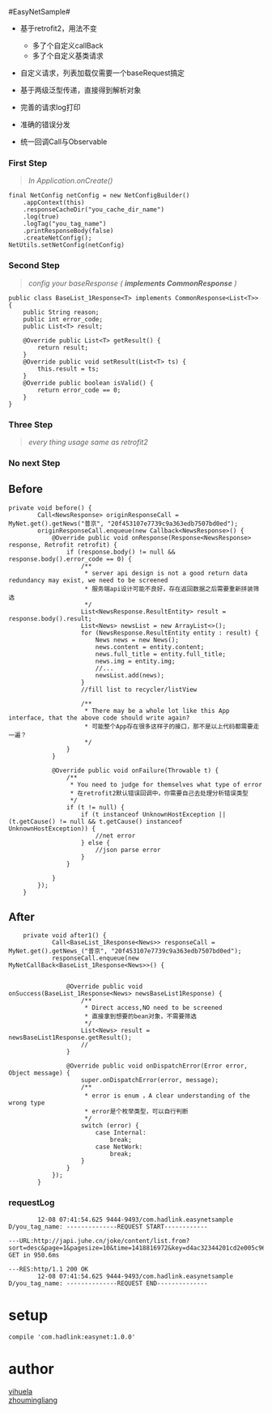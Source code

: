 #EasyNetSample#

* 基于retrofit2，用法不变

    * 多了个自定义callBack
    * 多了个自定义基类请求
    
* 自定义请求，列表加载仅需要一个baseRequest搞定
* 基于两级泛型传递，直接得到解析对象
* 完善的请求log打印
* 准确的错误分发
* 统一回调Call与Observable



### First Step ###
> *In Application.onCreate()*
    
    
    final NetConfig netConfig = new NetConfigBuilder()
        .appContext(this)
        .responseCacheDir("you_cache_dir_name")
        .log(true)
        .logTag("you_tag_name")
        .printResponseBody(false)
        .createNetConfig();
    NetUtils.setNetConfig(netConfig)
    
### Second Step ###
> *config your baseResponse ( **implements CommonResponse** )*

    public class BaseList_1Response<T> implements CommonResponse<List<T>> {
        public String reason;
        public int error_code;
        public List<T> result;
    
        @Override public List<T> getResult() {
            return result;
        }
        @Override public void setResult(List<T> ts) {
            this.result = ts;
        }
        @Override public boolean isValid() {
            return error_code == 0;
        }
    }

### Three Step ###
> *every thing usage same as retrofit2*

### No next Step ###
## Before ##
   

    private void before() {
            Call<NewsResponse> originResponseCall = MyNet.get().getNews("普京", "20f453107e7739c9a363edb7507bd0ed");
            originResponseCall.enqueue(new Callback<NewsResponse>() {
                @Override public void onResponse(Response<NewsResponse> response, Retrofit retrofit) {
                    if (response.body() != null && response.body().error_code == 0) {
                        /**
                         * server api design is not a good return data redundancy may exist, we need to be screened
                         * 服务端api设计可能不良好，存在返回数据之后需要重新拼装筛选
                         */
                        List<NewsResponse.ResultEntity> result = response.body().result;
                        List<News> newsList = new ArrayList<>();
                        for (NewsResponse.ResultEntity entity : result) {
                            News news = new News();
                            news.content = entity.content;
                            news.full_title = entity.full_title;
                            news.img = entity.img;
                            //...
                            newsList.add(news);
                        }
                        //fill list to recycler/listView
    
                        /**
                         * There may be a whole lot like this App interface, that the above code should write again?
                         * 可能整个App存在很多这样子的接口，那不是以上代码都需要走一遍？
                         */
                    }
                }
    
                @Override public void onFailure(Throwable t) {
                    /**
                     * You need to judge for themselves what type of error
                     * 在retrofit2默认错误回调中，你需要自己去处理分析错误类型
                     */
                    if (t != null) {
                        if (t instanceof UnknownHostException || (t.getCause() != null && t.getCause() instanceof UnknownHostException)) {
                            //net error
                        } else {
                            //json parse error
                        }
                    }
    
                }
            });
        }

## After ##
        private void after1() {
                Call<BaseList_1Response<News>> responseCall = MyNet.get().getNews_("普京", "20f453107e7739c9a363edb7507bd0ed");
                responseCall.enqueue(new MyNetCallBack<BaseList_1Response<News>>() {
        
        
                    @Override public void onSuccess(BaseList_1Response<News> newsBaseList1Response) {
                        /**
                         * Direct access,NO need to be screened
                         * 直接拿到想要的bean对象，不需要筛选
                         */
                        List<News> result = newsBaseList1Response.getResult();
                        //
                    }
        
                    @Override public void onDispatchError(Error error, Object message) {
                        super.onDispatchError(error, message);
                        /**
                         * error is enum ，A clear understanding of the wrong type
                         * error是个枚举类型，可以自行判断
                         */
                        switch (error) {
                            case Internal:
                                break;
                            case NetWork:
                                break;
                        }
                    }
                });
            }
            
### requestLog ###
            12-08 07:41:54.625 9444-9493/com.hadlink.easynetsample D/you_tag_name: --------------REQUEST START------------
                                                                                   ---URL:http://japi.juhe.cn/joke/content/list.from?sort=desc&page=1&pagesize=10&time=1418816972&key=d4ac32344201cd2e005c966e08271702 GET in 950.6ms
                                                                                   ---RES:http/1.1 200 OK
            12-08 07:41:54.625 9444-9493/com.hadlink.easynetsample D/you_tag_name: --------------REQUEST END--------------
# setup

    compile 'com.hadlink:easynet:1.0.0'
    
# author

[vihuela](https://github.com/vihuela)  
[zhoumingliang](https://github.com/zhoumingliang)  
    

